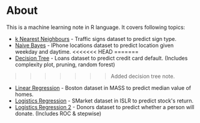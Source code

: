 # About
This is a machine learning note in R language. It covers following topics:
* [k Nearest Neighbours](https://github.com/woo-chia-wei/r-machine-learning/blob/master/k-nearest-neighbours.ipynb) - Traffic signs dataset to predict sign type.
* [Naive Bayes](https://github.com/woo-chia-wei/r-machine-learning/blob/master/naive_bayes.ipynb) - IPhone locations dataset to predict location given weekday and daytime.
<<<<<<< HEAD
=======
* [Decision Tree](https://github.com/woo-chia-wei/r-machine-learning/blob/master/decision_tree.ipynb) - Loans dataset to predict credit card default. (Includes complexity plot, pruning, random forest)
>>>>>>> Added decision tree note.
* [Linear Regression](https://github.com/woo-chia-wei/r-machine-learning/blob/master/linear-regression.ipynb) - Boston dataset in MASS to predict median value of homes.
* [Logistics Regression](https://github.com/woo-chia-wei/r-machine-learning/blob/master/logistics-regression.ipynb) - SMarket dataset in ISLR to predict stock's return.
* [Logistics Regression 2](https://github.com/woo-chia-wei/r-machine-learning/blob/master/logistics-regression2.ipynb) - Donors dataset to predict whether a person will donate. (Includes ROC & stepwise)
